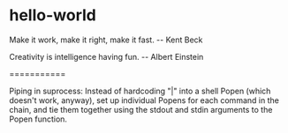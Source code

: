 hello-world
===========

Make it work, make it right, make it fast.
-- Kent Beck

Creativity is intelligence having fun.
-- Albert Einstein

===========

Piping in suprocess:
Instead of hardcoding "|" into a shell Popen (which doesn't work, anyway), set up individual Popens for each command in the chain, and tie them together using the stdout and stdin arguments to the Popen function.
